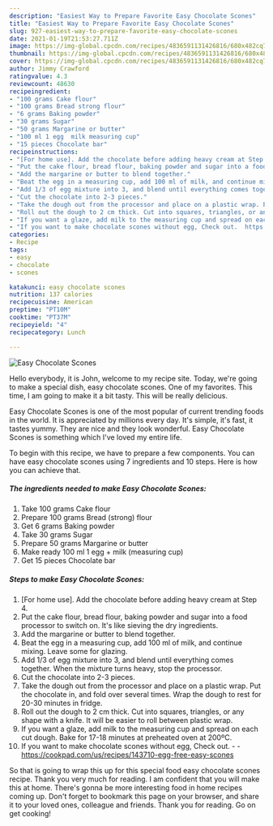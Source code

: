 ```yaml
---
description: "Easiest Way to Prepare Favorite Easy Chocolate Scones"
title: "Easiest Way to Prepare Favorite Easy Chocolate Scones"
slug: 927-easiest-way-to-prepare-favorite-easy-chocolate-scones
date: 2021-01-19T21:53:27.711Z
image: https://img-global.cpcdn.com/recipes/4836591131426816/680x482cq70/easy-chocolate-scones-recipe-main-photo.jpg
thumbnail: https://img-global.cpcdn.com/recipes/4836591131426816/680x482cq70/easy-chocolate-scones-recipe-main-photo.jpg
cover: https://img-global.cpcdn.com/recipes/4836591131426816/680x482cq70/easy-chocolate-scones-recipe-main-photo.jpg
author: Jimmy Crawford
ratingvalue: 4.3
reviewcount: 48630
recipeingredient:
- "100 grams Cake flour"
- "100 grams Bread strong flour"
- "6 grams Baking powder"
- "30 grams Sugar"
- "50 grams Margarine or butter"
- "100 ml 1 egg  milk measuring cup"
- "15 pieces Chocolate bar"
recipeinstructions:
- "[For home use]. Add the chocolate before adding heavy cream at Step 4."
- "Put the cake flour, bread flour, baking powder and sugar into a food processor to switch on. It&#39;s like sieving the dry ingredients."
- "Add the margarine or butter to blend together."
- "Beat the egg in a measuring cup, add 100 ml of milk, and continue mixing. Leave some for glazing."
- "Add 1/3 of egg mixture into 3, and blend until everything comes together. When the mixture turns heavy, stop the processor."
- "Cut the chocolate into 2-3 pieces."
- "Take the dough out from the processor and place on a plastic wrap. Put the chocolate in, and fold over several times. Wrap the dough to rest for 20-30 minutes in fridge."
- "Roll out the dough to 2 cm thick. Cut into squares, triangles, or any shape with a knife. It will be easier to roll between plastic wrap."
- "If you want a glaze, add milk to the measuring cup and spread on each cut dough. Bake for 17-18 minutes at preheated oven at 200ºC."
- "If you want to make chocolate scones without egg, Check out.  https://cookpad.com/us/recipes/143710-egg-free-easy-scones"
categories:
- Recipe
tags:
- easy
- chocolate
- scones

katakunci: easy chocolate scones 
nutrition: 137 calories
recipecuisine: American
preptime: "PT10M"
cooktime: "PT37M"
recipeyield: "4"
recipecategory: Lunch

---
```



![Easy Chocolate Scones](https://img-global.cpcdn.com/recipes/4836591131426816/680x482cq70/easy-chocolate-scones-recipe-main-photo.jpg)

Hello everybody, it is John, welcome to my recipe site. Today, we're going to make a special dish, easy chocolate scones. One of my favorites. This time, I am going to make it a bit tasty. This will be really delicious.



Easy Chocolate Scones is one of the most popular of current trending foods in the world. It is appreciated by millions every day. It's simple, it's fast, it tastes yummy. They are nice and they look wonderful. Easy Chocolate Scones is something which I've loved my entire life.


To begin with this recipe, we have to prepare a few components. You can have easy chocolate scones using 7 ingredients and 10 steps. Here is how you can achieve that.

<!--inarticleads1-->

##### The ingredients needed to make Easy Chocolate Scones:

1. Take 100 grams Cake flour
1. Prepare 100 grams Bread (strong) flour
1. Get 6 grams Baking powder
1. Take 30 grams Sugar
1. Prepare 50 grams Margarine or butter
1. Make ready 100 ml 1 egg + milk (measuring cup)
1. Get 15 pieces Chocolate bar




<!--inarticleads2-->

##### Steps to make Easy Chocolate Scones:

1. [For home use]. Add the chocolate before adding heavy cream at Step 4.
1. Put the cake flour, bread flour, baking powder and sugar into a food processor to switch on. It&#39;s like sieving the dry ingredients.
1. Add the margarine or butter to blend together.
1. Beat the egg in a measuring cup, add 100 ml of milk, and continue mixing. Leave some for glazing.
1. Add 1/3 of egg mixture into 3, and blend until everything comes together. When the mixture turns heavy, stop the processor.
1. Cut the chocolate into 2-3 pieces.
1. Take the dough out from the processor and place on a plastic wrap. Put the chocolate in, and fold over several times. Wrap the dough to rest for 20-30 minutes in fridge.
1. Roll out the dough to 2 cm thick. Cut into squares, triangles, or any shape with a knife. It will be easier to roll between plastic wrap.
1. If you want a glaze, add milk to the measuring cup and spread on each cut dough. Bake for 17-18 minutes at preheated oven at 200ºC.
1. If you want to make chocolate scones without egg, Check out. -  - https://cookpad.com/us/recipes/143710-egg-free-easy-scones




So that is going to wrap this up for this special food easy chocolate scones recipe. Thank you very much for reading. I am confident that you will make this at home. There's gonna be more interesting food in home recipes coming up. Don't forget to bookmark this page on your browser, and share it to your loved ones, colleague and friends. Thank you for reading. Go on get cooking!
